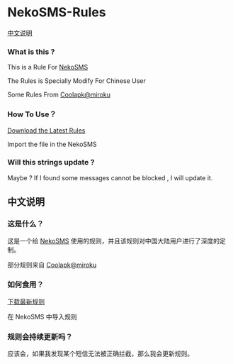 # NekoSMS-Rules

[中文说明](#中文说明)

### What is this ?

This is a Rule For [NekoSMS](https://github.com/apsun/NekoSMS)

The Rules is Specially Modify For Chinese User

Some Rules From [Coolapk@miroku](https://www.coolapk.com/feed/11843299?shareKey=OTc3MDI1NmZlM2U3NjE4YzgwNzk~)

### How To Use？

[Download the Latest Rules](https://github.com/PianCat/NekoSMS-Rules/releases)

Import the file in the NekoSMS

### Will this strings update ?

Maybe ? If I found some messages cannot be blocked , I will update it.

## 中文说明

### 这是什么？

这是一个给 [NekoSMS](https://github.com/apsun/NekoSMS) 使用的规则，并且该规则对中国大陆用户进行了深度的定制。

部分规则来自 [Coolapk@miroku](https://www.coolapk.com/feed/11843299?shareKey=OTc3MDI1NmZlM2U3NjE4YzgwNzk~)

### 如何食用？

[下载最新规则](https://github.com/PianCat/NekoSMS-Rules/releases)

在 NekoSMS 中导入规则

### 规则会持续更新吗？

应该会，如果我发现某个短信无法被正确拦截，那么我会更新规则。
